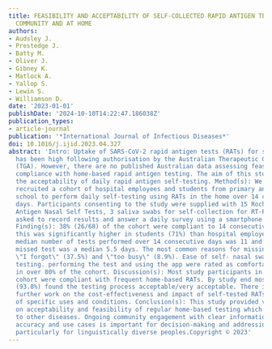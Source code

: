 ```yaml
---
title: FEASIBILITY AND ACCEPTABILITY OF SELF-COLLECTED RAPID ANTIGEN TESTS IN THE
  COMMUNITY AND AT HOME
authors:
- Audsley J.
- Prestedge J.
- Batty M.
- Oliver J.
- Gibney K.
- Matlock A.
- Yallop S.
- Lewin S.
- Williamson D.
date: '2023-01-01'
publishDate: '2024-10-10T14:22:47.186038Z'
publication_types:
- article-journal
publication: '*International Journal of Infectious Diseases*'
doi: 10.1016/j.ijid.2023.04.327
abstract: 'Intro: Uptake of SARS-CoV-2 rapid antigen tests (RATs) for self-testing
  has been high following authorisation by the Australian Therapeutic Goods Administration
  (TGA). However, there are no published Australian data assessing feasibility and
  compliance with home-based rapid antigen testing. The aim of this study was to determine
  the acceptability of daily rapid antigen self-testing. Method(s): We prospectively
  recruited a cohort of hospital employees and students from primary and secondary
  school to perform daily self-testing using RATs in the home over 14 consecutive
  days. Participants consenting to the study were supplied with 15 Roche SARS-CoV-2
  Antigen Nasal Self Tests, 3 saliva swabs for self-collection for RT-PCR and were
  asked to record results and answer a daily survey using a smartphone application.
  Finding(s): 38% (26/68) of the cohort were compliant to 14 consecutive days of testing;
  this was significantly higher in students (71%) than hospital employees (28%). The
  median number of tests performed over 14 consecutive days was 11 and time to first
  missed test was a median 5.5 days. The most common reasons for missing days were
  \"I forgot\" (37.5%) and \"too busy\" (8.9%). Ease of self- nasal swabbing, self-nasal
  testing. performing the test and using the app were rated as comfortable/very comfortable
  in over 80% of the cohort. Discussion(s): Most study participants in this Australian
  cohort were compliant with frequent home-based RATs. By study end most participants
  (93.8%) found the testing process acceptable/very acceptable. There is need for
  further work on the cost-effectiveness and impact of self-tested RATs under a range
  of specific uses and conditions. Conclusion(s): This study provided valuable information
  on acceptability and feasibility of regular home-based testing which could be applied
  to other diseases. Ongoing community engagement with clear information on RATs including
  accuracy and use cases is important for decision-making and addressing concerns,
  particularly for linguistically diverse peoples.Copyright © 2023'
---
```


